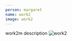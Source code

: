```yaml
---
person: margaret
name: work2
image: work2
---
```


work2m description
![work2](/assets/images/Durham-Columns&Arches.jpg)
